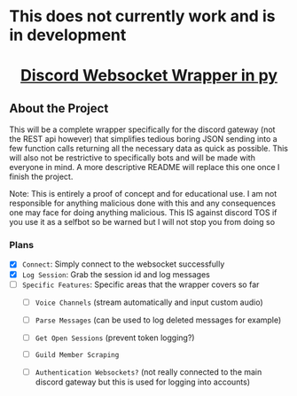 # This does not currently work and is in development 
<!-- Title -->
<p align="center">
  <h1 align="center"><a href="https://github.com/indigitals/Discord-Wrapper" title="Discord Socket Wrapper py">Discord Websocket Wrapper in py</a></h1>
</p>

## About the Project
This will be a complete wrapper specifically for the discord gateway (not the REST api however) that simplifies tedious boring JSON sending into a few function calls returning all the necessary data as quick as possible. This will also not be restrictive to specifically bots and will be made with everyone in mind. A more descriptive README will replace this one once I finish the project.

Note: This is entirely a proof of concept and for educational use. I am not responsible for anything malicious done with this and any consequences one may face for doing anything malicious. This IS against discord TOS if you use it as a selfbot so be warned but I will not stop you from doing so

### Plans
- [x] `Connect`: Simply connect to the websocket successfully
- [x] `Log Session`: Grab the session id and log messages
- [ ] `Specific Features`: Specific areas that the wrapper covers so far
    - [ ] `Voice Channels` (stream automatically and input custom audio)
    - [ ] `Parse Messages` (can be used to log deleted messages for example)
    - [ ] `Get Open Sessions` (prevent token logging?)
    - [ ] `Guild Member Scraping` 
    - [ ] `Authentication Websockets?` (not really connected to the main discord gateway but this is used for logging into accounts) 


